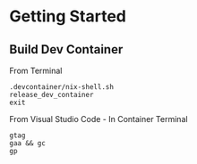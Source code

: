 # Getting Started

## Build Dev Container

From Terminal

```
.devcontainer/nix-shell.sh
release_dev_container
exit
```

From Visual Studio Code - In Container Terminal

```
gtag
gaa && gc
gp
```
